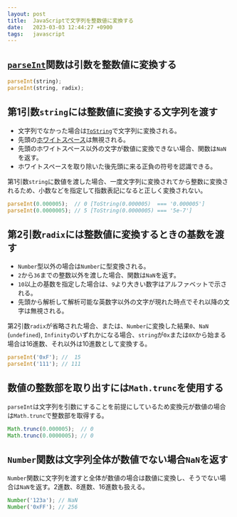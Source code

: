 ```yaml
---
layout: post
title:  JavaScriptで文字列を整数値に変換する
date:   2023-03-03 12:44:27 +0900
tags:   javascript
---
```


## [`parseInt`](https://developer.mozilla.org/ja/docs/Web/JavaScript/Reference/Global_Objects/parseInt)関数は引数を整数値に変換する

```javascript
parseInt(string);
parseInt(string, radix);
```

## 第1引数`string`には整数値に変換する文字列を渡す

-   文字列でなかった場合は[`ToString`](https://tc39.es/ecma262/#sec-tostring)で文字列に変換される。
-   先頭の[ホワイトスペース](https://developer.mozilla.org/ja/docs/Glossary/Whitespace)は無視される。
-   先頭のホワイトスペース以外の文字が数値に変換できない場合、関数は`NaN`を返す。
-   ホワイトスペースを取り除いた後先頭に来る正負の符号を認識できる。

第1引数`string`に数値を渡した場合、一度文字列に変換されてから整数に変換されるため、小数などを指定して指数表記になると正しく変換されない。

```javascript
parseInt(0.000005);  // 0 [ToString(0.000005)  === '0.000005']
parseInt(0.0000005); // 5 [ToString(0.0000005) === '5e-7']
```

## 第2引数`radix`には整数値に変換するときの基数を渡す

-   `Number`型以外の場合は`Number`に型変換される。
-   `2`から`36`までの整数以外を渡した場合、関数は`NaN`を返す。
-   `10`以上の基数を指定した場合は、`9`より大きい数字はアルファベットで示される。
-   先頭から解析して解析可能な英数字以外の文字が現れた時点でそれ以降の文字は無視される。

第2引数`radix`が省略された場合、または、`Number`に変換した結果`0`、`NaN` (`undefined`), `Infinity`のいずれかになる場合、`string`が`0x`または`0X`から始まる場合は16進数、それ以外は10進数として変換する。

```javascript
parseInt('0xF'); //  15
parseInt('111'); // 111
```

## 数値の整数部を取り出すには`Math.trunc`を使用する

`parseInt`は文字列を引数にすることを前提にしているため変換元が数値の場合は`Math.trunc`で整数部を取得する。

```javascript
Math.trunc(0.000005);  // 0
Math.trunc(0.0000005); // 0
```

## `Number`関数は文字列全体が数値でない場合`NaN`を返す

`Number`関数に文字列を渡すと全体が数値の場合は数値に変換し、そうでない場合は`NaN`を返す。2進数、8進数、16進数も扱える。

```javascript
Number('123a'); // NaN
Number('0xFF'); // 256
```
